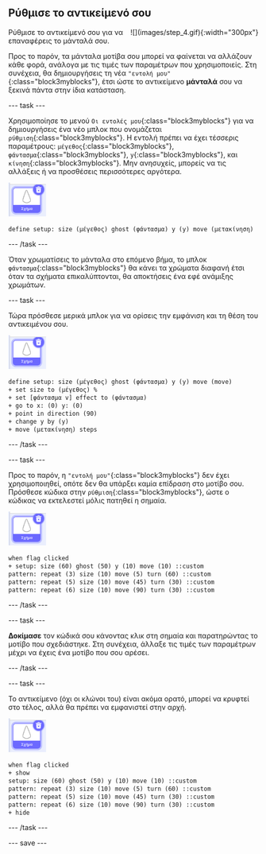 ## Ρύθμισε το αντικείμενό σου

<div style="display: flex; flex-wrap: wrap">
<div style="flex-basis: 200px; flex-grow: 1; margin-right: 15px;">
Ρύθμισε το αντικείμενό σου για να επαναφέρεις το μάνταλά σου.
</div>
<div>
![](images/step_4.gif){:width="300px"}
</div>
</div>

Προς το παρόν, τα μάνταλα μοτίβα σου μπορεί να φαίνεται να αλλάζουν κάθε φορά, ανάλογα με τις τιμές των παραμέτρων που χρησιμοποιείς. Στη συνέχεια, θα δημιουργήσεις τη νέα `"εντολή μου"`{:class="block3myblocks"}, έτσι ώστε το αντικείμενο **μάνταλά** σου να ξεκινά πάντα στην ίδια κατάσταση.

--- task ---

Χρησιμοποίησε το μενού `Οι εντολές μου`{:class="block3myblocks"} για να δημιουργήσεις ένα νέο μπλοκ που ονομάζεται `ρύθμιση`{:class="block3myblocks"}. Η εντολή πρέπει να έχει τέσσερις παραμέτρους: `μέγεθος`{:class="block3myblocks"}, `φάντασμα`{:class="block3myblocks"}, `y`{:class="block3myblocks"}, και `κίνηση`{:class="block3myblocks"}. Μην ανησυχείς, μπορείς να τις αλλάξεις ή να προσθέσεις περισσότερες αργότερα.

![Το αντικείμενο σχήματος.](images/shape_sprite.png)

```blocks3
define setup: size (μέγεθος) ghost (φάντασμα) y (y) move (μετακίνηση)
```

--- /task ---

Όταν χρωματίσεις το μάνταλα στο επόμενο βήμα, το μπλοκ `φάντασμα`{:class="block3myblocks"} θα κάνει τα χρώματα διαφανή έτσι όταν τα σχήματα επικαλύπτονται, θα αποκτήσεις ένα εφέ ανάμιξης χρωμάτων.

--- task ---

Τώρα πρόσθεσε μερικά μπλοκ για να ορίσεις την εμφάνιση και τη θέση του αντικειμένου σου.

![Το αντικείμενο σχήματος.](images/shape_sprite.png)

```blocks3
define setup: size (μέγεθος) ghost (φάντασμα) y (y) move (move)
+ set size to (μέγεθος) %
+ set [φάντασμα v] effect to (φάντασμα)
+ go to x: (0) y: (0)
+ point in direction (90)
+ change y by (y)
+ move (μετακίνηση) steps
```

--- /task ---

--- task ---

Προς το παρόν, η `"εντολή μου"`{:class="block3myblocks"} δεν έχει χρησιμοποιηθεί, οπότε δεν θα υπάρξει καμία επίδραση στο μοτίβο σου. Πρόσθεσε κώδικα στην `ρύθμιση`{:class="block3myblocks"}, ώστε ο κώδικας να εκτελεστεί μόλις πατηθεί η σημαία.

![Το αντικείμενο σχήματος.](images/shape_sprite.png)

```blocks3
when flag clicked
+ setup: size (60) ghost (50) y (10) move (10) ::custom
pattern: repeat (3) size (10) move (5) turn (60) ::custom
pattern: repeat (5) size (10) move (45) turn (30) ::custom
pattern: repeat (6) size (10) move (90) turn (30) ::custom
```

--- /task ---

--- task ---

**Δοκίμασε** τον κώδικά σου κάνοντας κλικ στη σημαία και παρατηρώντας το μοτίβο που σχεδιάστηκε. Στη συνέχεια, άλλαξε τις τιμές των παραμέτρων μέχρι να έχεις ένα μοτίβο που σου αρέσει.

--- /task ---

--- task ---

Το αντικείμενο (όχι οι κλώνοι του) είναι ακόμα ορατό, μπορεί να κρυφτεί στο τέλος, αλλά θα πρέπει να εμφανιστεί στην αρχή.

![Το αντικείμενο σχήματος.](images/shape_sprite.png)

```blocks3
when flag clicked
+ show
setup: size (60) ghost (50) y (10) move (10) ::custom
pattern: repeat (3) size (10) move (5) turn (60) ::custom
pattern: repeat (5) size (10) move (45) turn (30) ::custom
pattern: repeat (6) size (10) move (90) turn (30) ::custom
+ hide
```

--- /task ---

--- save ---

